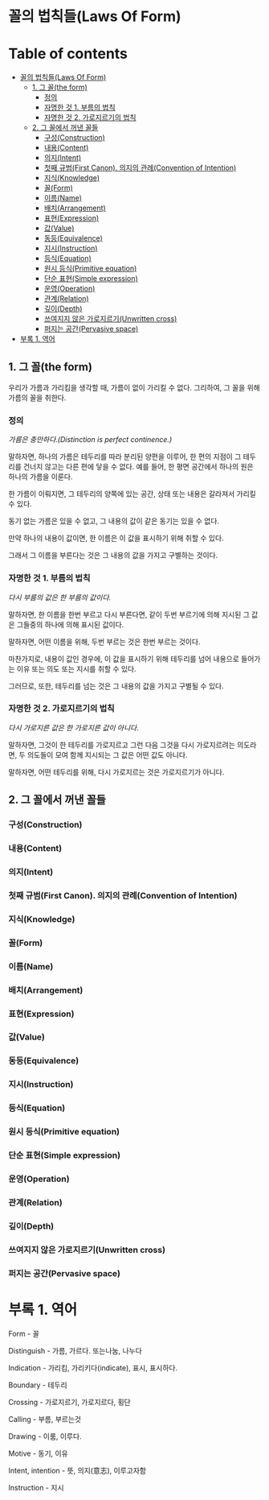 # 꼴의 법칙들(Laws Of Form)

# Table of contents

- [꼴의 법칙들(Laws Of Form)](#-laws-of-form)
  - [1. 그 꼴(the form)](#1--the-form)
    - [정의](#)
    - [자명한 것 1. 부름의 법칙](#--1--)
    - [자명한 것 2. 가로지르기의 법칙](#--2--)
  - [2. 그 꼴에서 꺼낸 꼴들](#2----)
    - [구성(Construction)](#construction)
    - [내용(Content)](#content)
    - [의지(Intent)](#intent)
    - [첫째 규범(First Canon). 의지의 관례(Convention of Intention)](#-first-canon--convention-of-intention)
    - [지식(Knowledge)](#knowledge)
    - [꼴(Form)](#form)
    - [이름(Name)](#name)
    - [배치(Arrangement)](#arrangement)
    - [표현(Expression)](#expression)
    - [값(Value)](#value)
    - [동등(Equivalence)](#equivalence)
    - [지시(Instruction)](#instruction)
    - [등식(Equation)](#equation)
    - [원시 등식(Primitive equation)](#-primitive-equation)
    - [단순 표현(Simple expression)](#-simple-expression)
    - [운영(Operation)](#operation)
    - [관계(Relation)](#relation)
    - [깊이(Depth)](#depth)
    - [쓰여지지 않은 가로지르기(Unwritten cross)](#--unwritten-cross)
    - [퍼지는 공간(Pervasive space)](#-pervasive-space)
- [부록 1. 역어](#-1-)


## 1. 그 꼴(the form)

우리가 가름과 가리킴을 생각할 때, 가름이 없이 가리킬 수 없다. 그리하여, 그 꼴을 위해 가름의 꼴을 취한다.

### 정의

*가름은 충만하다.(Distinction is perfect continence.)*

말하자면, 하나의 가름은 테두리를 따라 분리된 양편을 이루어, 한 편의 지점이 그 테두리를 건너지 않고는 다른 편에 닿을 수 없다. 예를 들어, 한 평면 공간에서 하나의 원은 하나의 가름을 이룬다.

한 가름이 이뤄지면, 그 테두리의 양쪽에 있는 공간, 상태 또는 내용은 갈라져서 가리킬 수 있다.

동기 없는 가름은 있을 수 없고, 그 내용의 값이 같은 동기는 있을 수 없다.

만약 하나의 내용이 값이면, 한 이름은 이 값을 표시하기 위해 취할 수 있다.

그래서 그 이름을 부른다는 것은 그 내용의 값을 가지고 구별하는 것이다.

### 자명한 것 1. 부름의 법칙

*다시 부름의 값은 한 부름의 값이다.*

말하자면, 한 이름을 한번 부르고 다시 부른다면, 같이 두번 부르기에 의해 지시된 그 값은 그들중의 하나에 의해 표시된 값이다.

말하자면, 어떤 이름을 위해, 두번 부르는 것은 한번 부르는 것이다.  

마찬가지로, 내용이 값인 경우에, 이 값을 표시하기 위해 테두리를 넘어 내용으로 들어가는 이유 또는 의도 또는 지시를 취할 수 있다.

그러므로, 또한, 테두리를 넘는 것은 그 내용의 값을 가지고 구별될 수 있다.

### 자명한 것 2. 가로지르기의 법칙

*다시 가로지른 값은 한 가로지른 값이 아니다.*

말하자면, 그것이 한 테두리를 가로지르고 그런 다음 그것을 다시 가로지르려는 의도라면, 두 의도들이 모여 함께 지시되는 그 값은 어떤 값도 아니다.

말하자면, 어떤 테두리를 위해, 다시 가로지르는 것은 가로지르기가 아니다.


## 2. 그 꼴에서 꺼낸 꼴들

### 구성(Construction)

### 내용(Content)

### 의지(Intent)

### 첫째 규범(First Canon). 의지의 관례(Convention of Intention)

### 지식(Knowledge)

### 꼴(Form)

### 이름(Name)

### 배치(Arrangement)

### 표현(Expression)

### 값(Value)

### 동등(Equivalence)

### 지시(Instruction)

### 등식(Equation)

### 원시 등식(Primitive equation)

### 단순 표현(Simple expression)

### 운영(Operation)

### 관계(Relation)

### 깊이(Depth)

### 쓰여지지 않은 가로지르기(Unwritten cross)

### 퍼지는 공간(Pervasive space)

# 부록 1. 역어

Form - 꼴

Distinguish - 가름, 가르다. 또는나눔, 나누다

Indication - 가리킴, 가리키다(indicate), 표시, 표시하다.

Boundary - 테두리

Crossing - 가로지르기, 가로지르다, 횡단

Calling - 부름, 부르는것

Drawing - 이룸, 이루다.

Motive - 동기, 이유

Intent, intention - 뜻, 의지(意志), 이루고자함

Instruction - 지시

